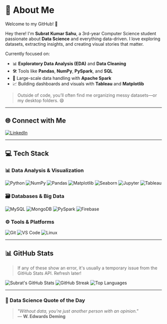 
# 💫 About Me
Welcome to my GitHub! 🎯  

Hey there! I'm **Subrat Kumar Sahu**, a 3rd-year Computer Science student passionate about **Data Science** and everything data-driven. I love exploring datasets, extracting insights, and creating visual stories that matter.

Currently focused on:
- 📊 **Exploratory Data Analysis (EDA)** and **Data Cleaning**
- 🛠️ Tools like **Pandas**, **NumPy**, **PySpark**, and **SQL**
- 📁 Large-scale data handling with **Apache Spark**
- 📈 Building dashboards and visuals with **Tableau** and **Matplotlib**

> Outside of code, you’ll often find me organizing messy datasets—or my desktop folders. 😄

---

## 🌐 Connect with Me
[![LinkedIn](https://img.shields.io/badge/LinkedIn-%230077B5.svg?logo=linkedin&logoColor=white)](https://linkedin.com/in/subrat-kumar-sah)

---

## 💻 Tech Stack

### 📊 Data Analysis & Visualization
![Python](https://img.shields.io/badge/python-%2314354C.svg?style=for-the-badge&logo=python&logoColor=white)
![NumPy](https://img.shields.io/badge/numpy-%23013243.svg?style=for-the-badge&logo=numpy&logoColor=white)
![Pandas](https://img.shields.io/badge/pandas-%23150458.svg?style=for-the-badge&logo=pandas&logoColor=white)
![Matplotlib](https://img.shields.io/badge/Matplotlib-%23ffffff.svg?style=for-the-badge&logo=Matplotlib&logoColor=black)
![Seaborn](https://img.shields.io/badge/seaborn-2C2D72?style=for-the-badge&logo=python&logoColor=white)
![Jupyter](https://img.shields.io/badge/Jupyter-%23F37626.svg?style=for-the-badge&logo=Jupyter&logoColor=white)
![Tableau](https://img.shields.io/badge/Tableau-%23E97627.svg?style=for-the-badge&logo=Tableau&logoColor=white)

### 🗃️ Databases & Big Data
![MySQL](https://img.shields.io/badge/mysql-%2300f.svg?style=for-the-badge&logo=mysql&logoColor=white)
![MongoDB](https://img.shields.io/badge/MongoDB-%234ea94b.svg?style=for-the-badge&logo=mongodb&logoColor=white)
![PySpark](https://img.shields.io/badge/PySpark-%23E25A1C.svg?style=for-the-badge&logo=apachespark&logoColor=white)
![Firebase](https://img.shields.io/badge/firebase-ffca28?style=for-the-badge&logo=firebase&logoColor=black)

### ⚙️ Tools & Platforms
![Git](https://img.shields.io/badge/git-%23F05033.svg?style=for-the-badge&logo=git&logoColor=white)
![VS Code](https://img.shields.io/badge/VSCode-%23007ACC.svg?style=for-the-badge&logo=visual-studio-code&logoColor=white)
![Linux](https://img.shields.io/badge/linux-%23FCC624.svg?style=for-the-badge&logo=linux&logoColor=black)

---

## 📊 GitHub Stats

> If any of these show an error, it's usually a temporary issue from the GitHub Stats API. Refresh later!

![Subrat's GitHub Stats](https://github-readme-stats.vercel.app/api?username=subratsahu04&show_icons=true&theme=dark&hide_border=true)
![GitHub Streak](https://github-readme-streak-stats.herokuapp.com/?user=subratsahu04&theme=dark&hide_border=true)
![Top Languages](https://github-readme-stats.vercel.app/api/top-langs/?username=subratsahu04&layout=compact&theme=dark&hide_border=true)

---

### 📌 Data Science Quote of the Day
> *"Without data, you're just another person with an opinion."*  
> — **W. Edwards Deming**

<!-- Designed with ❤️ by Subrat Kumar Sahu -->
